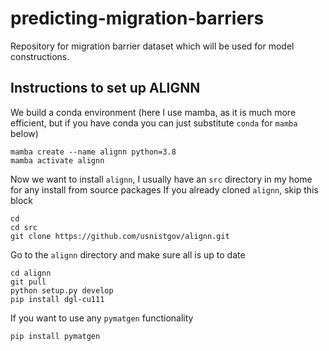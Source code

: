 # predicting-migration-barriers

Repository for migration barrier dataset which will be used for model constructions.

## Instructions to set up ALIGNN


We build a conda environment (here I use mamba, as it is much more efficient, but if you have conda you can just substitute `conda` for `mamba` below) 
```
mamba create --name alignn python=3.8
mamba activate alignn
```

Now we want to install `alignn`, I usually have an `src` directory in my home for any install from source packages
If you already cloned `alignn`, skip this block

```
cd 
cd src
git clone https://github.com/usnistgov/alignn.git
```

Go to the `alignn` directory and make sure all is up to date
```
cd alignn
git pull
python setup.py develop
pip install dgl-cu111
```

If you want to use any `pymatgen` functionality

```
pip install pymatgen
```
